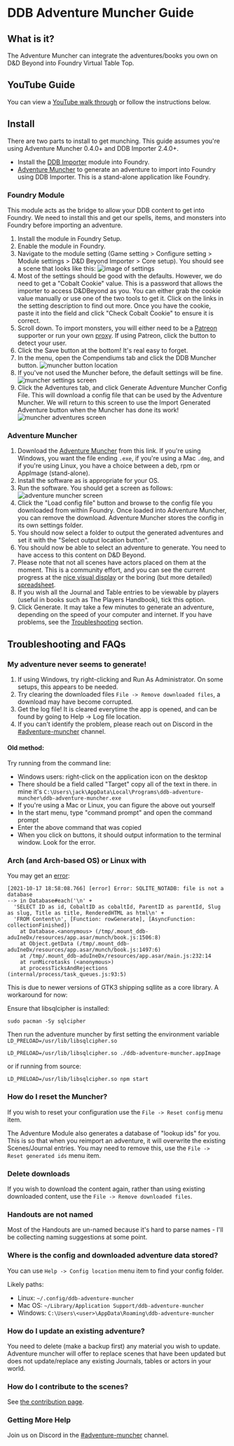 # DDB Adventure Muncher Guide


## What is it?

The Adventure Muncher can integrate the adventures/books you own on D&D Beyond into Foundry Virtual Table Top.

## YouTube Guide

You can view a [YouTube walk through](https://www.youtube.com/watch?v=OMaJHLQORWo&feature=youtu.be) or follow the instructions below.

## Install

There are two parts to install to get munching. This guide assumes you're using Adventure Muncher 0.4.0+ and DDB Importer 2.4.0+.

* Install the [DDB Importer](https://foundryvtt.com/packages/ddb-importer/) module into Foundry.
* [Adventure Muncher](https://github.com/MrPrimate/ddb-adventure-muncher/releases/latest) to generate an adventure to import into Foundry using DDB Importer.
This is a stand-alone application like Foundry.

### Foundry Module

This module acts as the bridge to allow your DDB content to get into Foundry.
We need to install this and get our spells, items, and monsters into Foundry before importing an adventure.

1. Install the module in Foundry Setup.
2. Enable the module in Foundry.
3. Navigate to the module setting (Game setting > Configure setting > Module settings > D&D Beyond Importer > Core setup).
You should see a scene that looks like this:
![image of settings](./images/core.png)
4. Most of the settings should be good with the defaults.
However, we do need to get a "Cobalt Cookie" value.
This is a password that allows the importer to access D&DBeyond as you.
You can either grab the cookie value manually or use one of the two tools to get it.
Click on the links in the setting description to find out more.
Once you have the cookie, paste it into the field and click "Check Cobalt Cookie" to ensure it is correct.
5. Scroll down.
To import monsters, you will either need to be a [Patreon](https://www.patreon.com/MrPrimate) supporter or run your own [proxy](https://github.com/MrPrimate/ddb-proxy).
If using Patreon, click the button to detect your user.
6. Click the Save button at the bottom!
It's real easy to forget.
7. In the menu, open the Compendiums tab and click the DDB Muncher button.
![muncher button location](./images/buttons.png)
8. If you've not used the Muncher before, the default settings will be fine.
![muncher settings screen](./images/muncher-settings.png)
9. Click the Adventures tab, and click Generate Adventure Muncher Config File.
This will download a config file that can be used by the Adventure Muncher.
We will return to this screen to use the Import Generated Adventure button when the Muncher has done its work!
![muncher adventures screen](./images/muncher-adventures.png)


### Adventure Muncher

1. Download the [Adventure Muncher](https://github.com/MrPrimate/ddb-adventure-muncher/releases/latest) from this link.
If you're using Windows, you want the file ending `.exe`, if you're using a Mac `.dmg`, and if you're using Linux, you have a choice between a deb, rpm or AppImage (stand-alone).
2. Install the software as is appropriate for your OS.
3. Run the software.
You should get a screen as follows:
![adventure muncher screen](./images/blank-config.png)
4. Click the "Load config file" button and browse to the config file you downloaded from within Foundry.
Once loaded into Adventure Muncher, you can remove the download. Adventure Muncher stores the config in its own settings folder.
5. You should now select a folder to output the generated adventures and set it with the "Select output location button".
6. You should now be able to select an adventure to generate.
You need to have access to this content on D&D Beyond.
7. Please note that not all scenes have actors placed on them at the moment.
This is a community effort, and you can see the current progress at the [nice visual display](https://docs.ddb.mrprimate.co.uk/status.html) or the boring (but more detailed) [spreadsheet](https://docs.google.com/spreadsheets/d/17b4jG2W521N_nFkE1jr2UGEjixHGjHGnEO9eSKhFmwo/edit?usp=sharing).
8. If you wish all the Journal and Table entries to be viewable by players (useful in books such as The Players Handbook), tick this option.
9. Click Generate.
It may take a few minutes to generate an adventure, depending on the speed of your computer and internet.
If you have problems, see the [Troubleshooting](#troubleshooting) section.


## Troubleshooting and FAQs

### My adventure never seems to generate!

1. If using Windows, try right-clicking and Run As Administrator. On some setups, this appears to be needed.
2. Try clearing the downloaded files `File -> Remove downloaded files`, a download may have become corrupted.
3. Get the log file! It is cleared everytime the app is opened, and can be found by going to Help -> Log file location.
4. If you can't identify the problem, please reach out on Discord in the [#adventure-muncher](https://discord.gg/ZZjxEBkqSH) channel.

#### Old method:

Try running from the command line:

* Windows users: right-click on the application icon on the desktop
* There should be a field called "Target" copy all of the text in there. in mine it's `C:\Users\jack\AppData\Local\Programs\ddb-adventure-muncher\ddb-adventure-muncher.exe`
* If you're using a Mac or Linux, you can figure the above out yourself
* In the start menu, type "command prompt" and open the command prompt
* Enter the above command that was copied
* When you click on buttons, it should output information to the terminal window.
Look for the error.

### Arch (and Arch-based OS) or Linux with

You may get an [error](https://github.com/MrPrimate/ddb-adventure-muncher/issues/8):

```
[2021-10-17 18:58:08.766] [error] Error: SQLITE_NOTADB: file is not a database
--> in Database#each('\n' +
  'SELECT ID as id, CobaltID as cobaltId, ParentID as parentId, Slug as slug, Title as title, RenderedHTML as html\n' +
  'FROM Content\n', [Function: rowGenerate], [AsyncFunction: collectionFinished])
    at Database.<anonymous> (/tmp/.mount_ddb-aduIneDx/resources/app.asar/munch/book.js:1506:8)
    at Object.getData (/tmp/.mount_ddb-aduIneDx/resources/app.asar/munch/book.js:1497:6)
    at /tmp/.mount_ddb-aduIneDx/resources/app.asar/main.js:232:14
    at runMicrotasks (<anonymous>)
    at processTicksAndRejections (internal/process/task_queues.js:93:5)
```

This is due to newer versions of GTK3 shipping sqllite as a core library. A workaround for now:

Ensure that libsqlcipher is installed:

```
sudo pacman -Sy sqlcipher
```

Then run the adventure muncher by first setting the environment variable `LD_PRELOAD=/usr/lib/libsqlcipher.so`

`LD_PRELOAD=/usr/lib/libsqlcipher.so ./ddb-adventure-muncher.appImage`

or if running from source:

`LD_PRELOAD=/usr/lib/libsqlcipher.so npm start`

### How do I reset the Muncher?

If you wish to reset your configuration use the `File -> Reset config` menu item.

The Adventure Module also generates a database of "lookup ids" for you. This is so that when you reimport an adventure, it will overwrite the existing Scenes/Journal entries. You may need to remove this, use the `File -> Reset generated ids` menu item.

### Delete downloads

If you wish to download the content again, rather than using existing downloaded content, use the `File -> Remove downloaded files`.

### Handouts are not named

Most of the Handouts are un-named because it's hard to parse names - I'll be collecting naming suggestions at some point.

### Where is the config and downloaded adventure data stored?

You can use `Help -> Config location` menu item to find your config folder.

Likely paths:

* Linux: `~/.config/ddb-adventure-muncher`
* Mac OS: `~/Library/Application Support/ddb-adventure-muncher`
* Windows: `C:\Users\<user>\AppData\Roaming\ddb-adventure-muncher`


### How do I update an existing adventure?

You need to delete (make a backup first) any material you wish to update.
Adventure muncher will offer to replace scenes that have been updated but does not update/replace any existing Journals, tables or actors in your world.

### How do I contribute to the scenes?

See [the contribution page](./scenes.md).

### Getting More Help

Join us on Discord in the [#adventure-muncher](https://discord.gg/ZZjxEBkqSH) channel.
